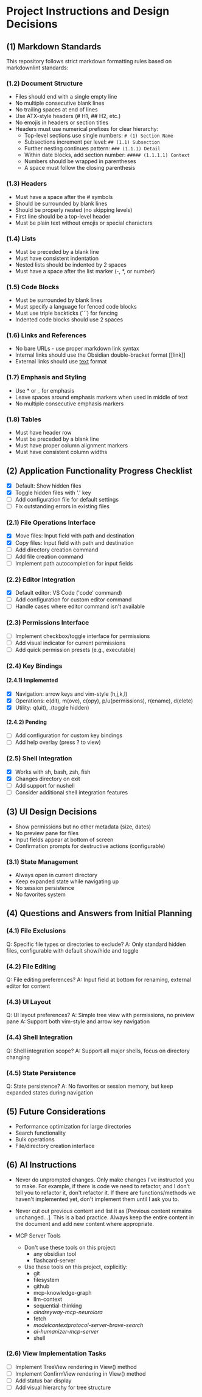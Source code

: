 # Project Instructions and Design Decisions

## (1) Markdown Standards

This repository follows strict markdown formatting rules based on markdownlint standards:

### (1.2) Document Structure

- Files should end with a single empty line
- No multiple consecutive blank lines
- No trailing spaces at end of lines
- Use ATX-style headers (# H1, ## H2, etc.)
- No emojis in headers or section titles
- Headers must use numerical prefixes for clear hierarchy:
  - Top-level sections use single numbers: `# (1) Section Name`
  - Subsections increment per level: `## (1.1) Subsection`
  - Further nesting continues pattern: `### (1.1.1) Detail`
  - Within date blocks, add section number: `##### (1.1.1.1) Context`
  - Numbers should be wrapped in parentheses
  - A space must follow the closing parenthesis

### (1.3) Headers

- Must have a space after the # symbols
- Should be surrounded by blank lines
- Should be properly nested (no skipping levels)
- First line should be a top-level header
- Must be plain text without emojis or special characters

### (1.4) Lists

- Must be preceded by a blank line
- Must have consistent indentation
- Nested lists should be indented by 2 spaces
- Must have a space after the list marker (-, *, or number)

### (1.5) Code Blocks

- Must be surrounded by blank lines
- Must specify a language for fenced code blocks
- Must use triple backticks (```) for fencing
- Indented code blocks should use 2 spaces

### (1.6) Links and References

- No bare URLs - use proper markdown link syntax
- Internal links should use the Obsidian double-bracket format [[link]]
- External links should use [text](url) format

### (1.7) Emphasis and Styling

- Use * or _ for emphasis
- Leave spaces around emphasis markers when used in middle of text
- No multiple consecutive emphasis markers

### (1.8) Tables

- Must have header row
- Must be preceded by a blank line
- Must have proper column alignment markers
- Must have consistent column widths

## (2) Application Functionality Progress Checklist

- [x] Default: Show hidden files
- [x] Toggle hidden files with '.' key
- [ ] Add configuration file for default settings
- [ ] Fix outstanding errors in existing files

### (2.1) File Operations Interface

- [x] Move files: Input field with path and destination
- [x] Copy files: Input field with path and destination
- [ ] Add directory creation command
- [ ] Add file creation command
- [ ] Implement path autocompletion for input fields

### (2.2) Editor Integration

- [x] Default editor: VS Code ('code' command)
- [ ] Add configuration for custom editor command
- [ ] Handle cases where editor command isn't available

### (2.3) Permissions Interface

- [ ] Implement checkbox/toggle interface for permissions
- [ ] Add visual indicator for current permissions
- [ ] Add quick permission presets (e.g., executable)

### (2.4) Key Bindings

#### (2.4.1) Implemented

- [x] Navigation: arrow keys and vim-style (h,j,k,l)
- [x] Operations: e(dit), m(ove), c(opy), p/u(permissions), r(ename), d(elete)
- [x] Utility: q(uit), .(toggle hidden)

#### (2.4.2) Pending

- [ ] Add configuration for custom key bindings
- [ ] Add help overlay (press ? to view)

### (2.5) Shell Integration

- [x] Works with sh, bash, zsh, fish
- [x] Changes directory on exit
- [ ] Add support for nushell
- [ ] Consider additional shell integration features

## (3) UI Design Decisions

- Show permissions but no other metadata (size, dates)
- No preview pane for files
- Input fields appear at bottom of screen
- Confirmation prompts for destructive actions (configurable)

### (3.1) State Management

- Always open in current directory
- Keep expanded state while navigating up
- No session persistence
- No favorites system

## (4) Questions and Answers from Initial Planning

### (4.1) File Exclusions

Q: Specific file types or directories to exclude?
A: Only standard hidden files, configurable with default show/hide and toggle

### (4.2) File Editing

Q: File editing preferences?
A: Input field at bottom for renaming, external editor for content

### (4.3) UI Layout

Q: UI layout preferences?
A: Simple tree view with permissions, no preview pane
A: Support both vim-style and arrow key navigation

### (4.4) Shell Integration

Q: Shell integration scope?
A: Support all major shells, focus on directory changing

### (4.5) State Persistence

Q: State persistence?
A: No favorites or session memory, but keep expanded states during navigation

## (5) Future Considerations

- Performance optimization for large directories
- Search functionality
- Bulk operations
- File/directory creation interface

## (6) AI Instructions

* Never do unprompted changes. Only make changes I've instructed you to make. For example, if there is code we need to refactor, and I don't tell you to refactor it, don't refactor it. If there are functions/methods we haven't implemented yet, don't implement them until I ask you to.

* Never cut out previous content and list it as [Previous content remains unchanged...]. This is a bad practice. Always keep the entire content in the document and add new content where appropriate.

* MCP Server Tools
   * Don't use these tools on this project:
      * any obsidian tool
      * flashcard-server
   * Use these tools on this project, explicitly:
      * git
      * filesystem
      * github
      * mcp-knowledge-graph
      * llm-context
      * sequential-thinking
      * *aindreyway-mcp-neurolora*
      * fetch
      * *modelcontextprotocol-server-brave-search*
      * *ai-humanizer-mcp-server*
      * shell

### (2.6) View Implementation Tasks

- [ ] Implement TreeView rendering in View() method
- [ ] Implement ConfirmView rendering in View() method
- [ ] Add status bar display
- [ ] Add visual hierarchy for tree structure